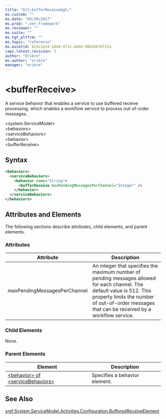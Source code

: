```yaml
---
title: "&lt;bufferReceive&gt;"
ms.custom: ""
ms.date: "03/30/2017"
ms.prod: ".net-framework"
ms.reviewer: ""
ms.suite: ""
ms.tgt_pltfrm: ""
ms.topic: "reference"
ms.assetid: b23c3a54-10d4-4f13-ab6d-98b26b76f22a
caps.latest.revision: 3
author: "Erikre"
ms.author: "erikre"
manager: "erikre"
---
```

# &lt;bufferReceive&gt;
A service behavior that enables a service to use buffered receive processing, which enables a workflow service to process out-of-order messages.  
  
\<system.ServiceModel>  
\<behaviors>  
\<serviceBehaviors>  
\<behavior>  
\<bufferReceive>  
  
## Syntax  
  
```xml  
<behaviors>
  <serviceBehaviors>
    <behavior name="String">
      <bufferReceive maxPendingMessagesPerChannel="Integer" />
    </behavior>
  </serviceBehaviors>
</behaviors>  
```  
  
## Attributes and Elements  
 The following sections describe attributes, child elements, and parent elements.  
  
### Attributes  
  
|Attribute|Description|  
|---------------|-----------------|  
|maxPendingMessagesPerChannel|An integer that specifies the maximum number of pending messages allowed for each channel. The default value is 512. This property limits the number of out-of-order messages that can be received by a workflow service.|  
  
### Child Elements  
 None.  
  
### Parent Elements  
  
|Element|Description|  
|-------------|-----------------|  
|[\<behavior> of \<serviceBehaviors>](../../../../../docs/framework/configure-apps/file-schema/windows-workflow-foundation/behavior-of-servicebehaviors-of-workflow.md)|Specifies a behavior element.|  
  
## See Also  
<!-- <xref:System.ServiceModel.Activities.Description.BufferReceiveServiceBehavior>  -->
 <xref:System.ServiceModel.Activities.Configuration.BufferedReceiveElement>

